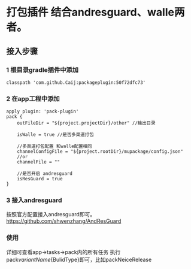 # 打包插件 结合andresguard、walle两者。

## 接入步骤
### 1 根目录gradle插件中添加
```
classpath 'com.github.Caij:packageplugin:50f72dfc73'
```

### 2 在app工程中添加
```
apply plugin: 'pack-plugin'
pack {
    outFileDir = "${project.projectDir}/other" //输出目录

    isWalle = true //是否多渠道打包

    //多渠道打包配置 和walle配置相同
    channelConfigFile = "${project.rootDir}/mupackage/config.json"
    //or
    channelFile = ""

    //是否开启 andresguard
    isResGuard = true
}
```

### 3 接入andresguard
按照官方配置接入andresguard即可。 https://github.com/shwenzhang/AndResGuard

### 使用
详细可查看app->tasks->pack内的所有任务
执行 pack${variantName}${BulidType}即可，比如packNeiceRelease


